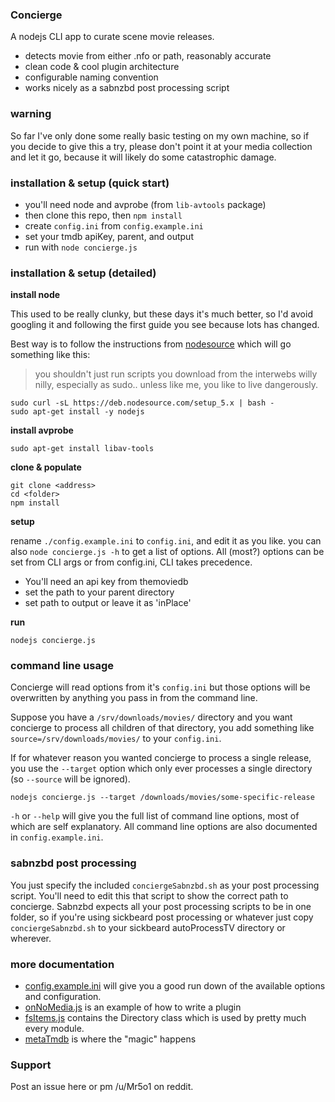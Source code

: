 ### Concierge

A nodejs CLI app to curate scene movie releases.

  * detects movie from either .nfo or path, reasonably accurate
  * clean code & cool plugin architecture
  * configurable naming convention
  * works nicely as a sabnzbd post processing script


### warning

So far I've only done some really basic testing on my own machine, so if you
decide to give this a try, please don't point it at your media collection and
let it go, because it will likely do some catastrophic damage.

### installation & setup (quick start)

 * you'll need node and avprobe (from `lib-avtools` package)
 * then clone this repo, then `npm install`
 * create `config.ini` from `config.example.ini`
 * set your tmdb apiKey, parent, and output
 * run with `node concierge.js`


### installation & setup (detailed)

__install node__

This used to be really clunky, but these days it's much better, so I'd avoid
googling it and following the first guide you see because lots has changed.

Best way is to follow the instructions from [nodesource](https://github.com/nodesource/distributions)
which will go something like this:

> you shouldn't just run scripts you download from the interwebs willy nilly,
> especially as sudo.. unless like me, you like to live dangerously.


```
sudo curl -sL https://deb.nodesource.com/setup_5.x | bash -
sudo apt-get install -y nodejs
```

__install avprobe__

```
sudo apt-get install libav-tools
```

__clone & populate__

```
git clone <address>
cd <folder>
npm install
```

__setup__

rename `./config.example.ini` to `config.ini`, and edit it as you like.
you can also `node concierge.js -h` to get a list of options. All (most?)
options can be set from CLI args or from config.ini, CLI takes precedence.

 * You'll need an api key from themoviedb
 * set the path to your parent directory
 * set path to output or leave it as 'inPlace'

__run__

```
nodejs concierge.js
```



### command line usage

Concierge will read options from it's `config.ini` but those options will be
overwritten by anything you pass in from the command line.

Suppose you have a `/srv/downloads/movies/` directory and you want concierge
to process all children of that directory, you add something like
`source=/srv/downloads/movies/` to your `config.ini`.

If for whatever reason you wanted concierge to process a single release, you
use the `--target` option which only ever processes a single directory (so
`--source` will be ignored).

```
nodejs concierge.js --target /downloads/movies/some-specific-release
```

`-h` or `--help` will give you the full list of command line options, most
of which are self explanatory. All command line options are also documented in
`config.example.ini`.

### sabnzbd post processing

You just specify the included `conciergeSabnzbd.sh` as your post processing
script. You'll need to edit this that script to show the correct path to
concierge. Sabnzbd expects all your post processing scripts to be in one folder,
so if you're using sickbeard post processing or whatever just copy
`conciergeSabnzbd.sh` to your sickbeard autoProcessTV directory or wherever.


### more documentation

 * [config.example.ini](http://leviwheatcroft.github.io/concierge/config.example.ini)
will give you a good run down of the available options and configuration.
 * [onNoMedia.js](http://leviwheatcroft.github.io/concierge/docs/lib/plugins/onNoMedia.js.html)
is an example of how to write a plugin
 * [fsItems.js](http://leviwheatcroft.github.io/concierge/docs/lib/fsItems.js.html)
contains the Directory class which is used by pretty much every module.
 * [metaTmdb](http://leviwheatcroft.github.io/concierge/docs/lib/metaTmdb.js.html)
is where the "magic" happens

### Support

Post an issue here or pm /u/Mr5o1 on reddit.
